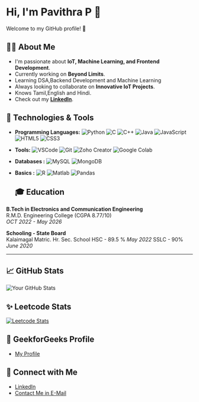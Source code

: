 # Hi, I'm **Pavithra P** 👋

Welcome to my GitHub profile! 🚀

## 👨‍💻 About Me
- I'm passionate about **IoT, Machine Learning, and Frontend Development**.
- Currently working on **Beyond Limits**.
- Learning DSA,Backend Development and Machine Learning
- Always looking to collaborate on **Innovative IoT Projects**.
- Knows Tamil,English and Hindi.
- Check out my **[LinkedIn](https://www.linkedin.com/in/pavithrap08/)**.

## 🔧 Technologies & Tools
- **Programming Languages:** ![Python](https://img.shields.io/badge/-Python-3776AB?style=flat&logo=python&logoColor=white) ![C](https://img.shields.io/badge/-C-A8B9CC?style=flat&logo=c&logoColor=white) ![C++](https://img.shields.io/badge/-C%2B%2B-00599C?style=flat&logo=c%2B%2B&logoColor=white) ![Java](https://img.shields.io/badge/-Java-007396?style=flat&logo=java&logoColor=white) ![JavaScript](https://img.shields.io/badge/-JavaScript-F7DF1E?style=flat&logo=javascript&logoColor=black) ![HTML5](https://img.shields.io/badge/-HTML5-E34F26?style=flat&logo=html5&logoColor=white) ![CSS3](https://img.shields.io/badge/-CSS3-1572B6?style=flat&logo=css3&logoColor=white)
- **Tools:** ![VSCode](https://img.shields.io/badge/-VSCode-0078D4?style=flat&logo=visualstudiocode&logoColor=white) ![Git](https://img.shields.io/badge/-Git-F05032?style=flat&logo=git&logoColor=white) ![Zoho Creator](https://img.shields.io/badge/-Zoho_Creator-5C6BC0?style=flat&logo=zoho&logoColor=white) ![Google Colab](https://img.shields.io/badge/-Google_Colab-F9AB00?style=flat&logo=googlecolab&logoColor=white)
- **Databases :** ![MySQL](https://img.shields.io/badge/-MySQL-4479A1?logo=mysql&logoColor=white)  ![MongoDB](https://img.shields.io/badge/-MongoDB-47A248?logo=mongodb&logoColor=white)
- **Basics :** ![R](https://img.shields.io/badge/-R-276DC3?style=flat&logo=r&logoColor=white) ![Matlab](https://img.shields.io/badge/-Matlab-0076A8?style=flat&logo=matlab&logoColor=white) ![Pandas](https://img.shields.io/badge/-Pandas-150458?style=flat&logo=pandas&logoColor=white)

  ## 🎓 Education

**B.Tech in Electronics and Communication Engineering**  
R.M.D. Engineering College (CGPA 8.77/10)  
_OCT 2022 - May 2026_

**Schooling - State Board**  
Kalaimagal Matric. Hr. Sec. School 
HSC - 89.5 %
_May 2022_
SSLC - 90%
_June 2020_

---

  ## 📈 GitHub Stats
![Your GitHub Stats](https://github-readme-stats.vercel.app/api?username=pavithrap08&show_icons=true&hide_title=true)


## ✨ Leetcode Stats
[![Leetcode Stats](https://leetcard.jacoblin.cool/pavi_08)](https://leetcode.com/pavi_08)


## 🥇 GeekforGeeks Profile

- [My Profile](https://www.geeksforgeeks.org/user/user_7j9zdnv75ha)


## 💬 Connect with Me
- [LinkedIn](https://www.linkedin.com/in/pavithrap08)
- [Contact Me in E-Mail](mailto:mailp2pavi@gmail.com?subject=Hello&body=This%20is%20a%20sample%20email%20body.)


